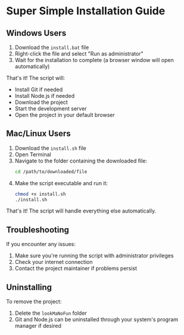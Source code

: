# Super Simple Installation Guide

## Windows Users

1. Download the `install.bat` file
2. Right-click the file and select "Run as administrator"
3. Wait for the installation to complete (a browser window will open automatically)

That's it! The script will:
- Install Git if needed
- Install Node.js if needed
- Download the project
- Start the development server
- Open the project in your default browser

## Mac/Linux Users

1. Download the `install.sh` file
2. Open Terminal
3. Navigate to the folder containing the downloaded file:
   ```bash
   cd /path/to/downloaded/file
   ```
4. Make the script executable and run it:
   ```bash
   chmod +x install.sh
   ./install.sh
   ```

That's it! The script will handle everything else automatically.

## Troubleshooting

If you encounter any issues:
1. Make sure you're running the script with administrator privileges
2. Check your internet connection
3. Contact the project maintainer if problems persist

## Uninstalling

To remove the project:
1. Delete the `lookMaNoFun` folder
2. Git and Node.js can be uninstalled through your system's program manager if desired